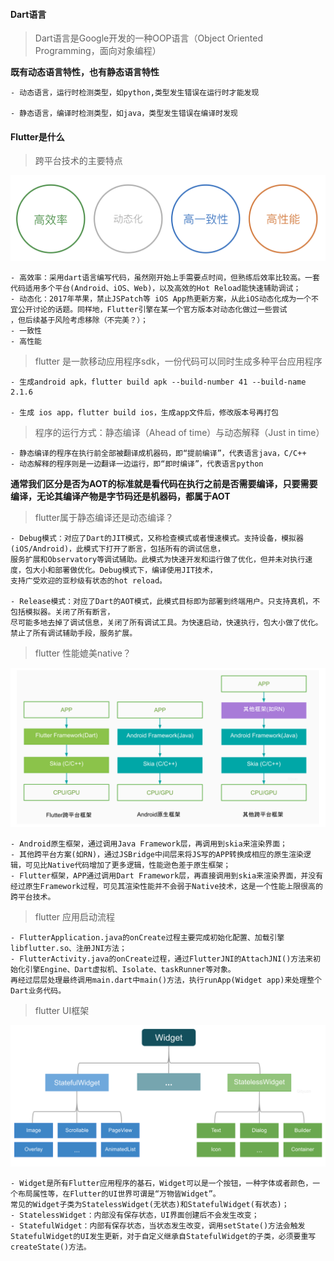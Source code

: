 #### Dart语言

> Dart语言是Google开发的一种OOP语言（Object Oriented Programming，面向对象编程）

**既有动态语言特性，也有静态语言特性**
    
    - 动态语言，运行时检测类型，如python,类型发生错误在运行时才能发现
    
    - 静态语言，编译时检测类型，如java，类型发生错误在编译时发现

#### Flutter是什么

> 跨平台技术的主要特点

![特点示意图](pictures/features.png)

    - 高效率：采用dart语言编写代码，虽然刚开始上手需要点时间，但熟练后效率比较高。一套代码适用多个平台(Android、iOS、Web)，以及高效的Hot Reload能快速辅助调试；
    - 动态化：2017年苹果，禁止JSPatch等 iOS App热更新方案，从此iOS动态化成为一个不宜公开讨论的话题。同样地，Flutter引擎在某一个官方版本对动态化做过一些尝试
    ，但后续基于风险考虑移除（不完美？）；
    - 一致性
    - 高性能

> flutter 是一款移动应用程序sdk，一份代码可以同时生成多种平台应用程序

    - 生成android apk，flutter build apk --build-number 41 --build-name 2.1.6
    
    - 生成 ios app，flutter build ios，生成app文件后，修改版本号再打包

> 程序的运行方式：静态编译（Ahead of time）与动态解释（Just in time）

    - 静态编译的程序在执行前全部被翻译成机器码，即“提前编译”，代表语言java，C/C++
    - 动态解释的程序则是一边翻译一边运行，即“即时编译”，代表语言python
    
**通常我们区分是否为AOT的标准就是看代码在执行之前是否需要编译，只要需要编译，无论其编译产物是字节码还是机器码，都属于AOT**

> flutter属于静态编译还是动态编译？

    - Debug模式：对应了Dart的JIT模式，又称检查模式或者慢速模式。支持设备，模拟器(iOS/Android)，此模式下打开了断言，包括所有的调试信息，
    服务扩展和Observatory等调试辅助。此模式为快速开发和运行做了优化，但并未对执行速度，包大小和部署做优化。Debug模式下，编译使用JIT技术，
    支持广受欢迎的亚秒级有状态的hot reload。
      
    - Release模式：对应了Dart的AOT模式，此模式目标即为部署到终端用户。只支持真机，不包括模拟器。关闭了所有断言，
    尽可能多地去掉了调试信息，关闭了所有调试工具。为快速启动，快速执行，包大小做了优化。禁止了所有调试辅助手段，服务扩展。
    
> flutter 性能媲美native？

![flutter 流程架构](pictures/flutter_compare.png)

    - Android原生框架，通过调用Java Framework层，再调用到skia来渲染界面；
    - 其他跨平台方案(如RN)，通过JSBridge中间层来将JS写的APP转换成相应的原生渲染逻辑，可见比Native代码增加了更多逻辑，性能逊色差于原生框架；
    - Flutter框架，APP通过调用Dart Framework层，再直接调用到skia来渲染界面，并没有经过原生Framework过程，可见其渲染性能并不会弱于Native技术，这是一个性能上限很高的跨平台技术。

> flutter 应用启动流程

    - FlutterApplication.java的onCreate过程主要完成初始化配置、加载引擎libflutter.so、注册JNI方法；
    - FlutterActivity.java的onCreate过程，通过FlutterJNI的AttachJNI()方法来初始化引擎Engine、Dart虚拟机、Isolate、taskRunner等对象。
    再经过层层处理最终调用main.dart中main()方法，执行runApp(Widget app)来处理整个Dart业务代码。

> flutter UI框架

![flutter UI框架](pictures/flutter_widget_arch.png)

    - Widget是所有Flutter应用程序的基石，Widget可以是一个按钮，一种字体或者颜色，一个布局属性等，在Flutter的UI世界可谓是“万物皆Widget”。
    常见的Widget子类为StatelessWidget(无状态)和StatefulWidget(有状态)；
    - StatelessWidget：内部没有保存状态，UI界面创建后不会发生改变；
    - StatefulWidget：内部有保存状态，当状态发生改变，调用setState()方法会触发StatefulWidget的UI发生更新，对于自定义继承自StatefulWidget的子类，必须要重写createState()方法。      
